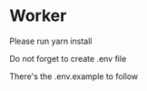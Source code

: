# Worker

Please run yarn install

Do not forget to create .env file

There's the .env.example to follow
